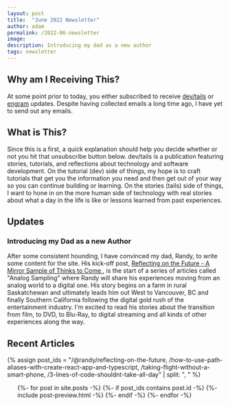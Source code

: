 ```yaml
---
layout: post
title:  "June 2022 Newsletter"
author: adam
permalink: /2022-06-newsletter
image: 
description: Introducing my dad as a new author
tags: newsletter
---
```


## Why am I Receiving This?

At some point prior to today, you either subscribed to receive [dev/tails](https://devtails.xyz) or [engram](https://engramhq.xyz) updates. Despite having collected emails a long time ago, I have yet to send out any emails.

## What is This?

Since this is a first, a quick explanation should help you decide whether or not you hit that unsubscribe button below.  dev/tails is a publication featuring stories, tutorials, and reflections about technology and software development.  On the tutorial (dev) side of things, my hope is to craft tutorials that get you the information you need and then get out of your way so you can continue building or learning. On the stories (tails) side of things, I want to hone in on the more human side of technology with real stories about what a day in the life is like or lessons learned from past experiences.

## Updates

### Introducing my Dad as a new Author

After some consistent hounding, I have convinced my dad, Randy, to write some content for the site.  His kick-off post, [Reflecting on the Future - A Mirror Sample of Thinks to Come
](https://devtails.xyz/@randy/reflecting-on-the-future), is the start of a series of articles called "Analog Sampling" where Randy will share his experiences moving from an analog world to a digital one.  His story begins on a farm in rural Saskatchewan and ultimately leads him out West to Vancouver, BC and finally Southern California following the digital gold rush of the entertainment industry.  I'm excited to read his stories about the transition from film, to DVD, to Blu-Ray, to digital streaming and all kinds of other experiences along the way.

## Recent Articles

{% assign post_ids = "/@randy/reflecting-on-the-future, /how-to-use-path-aliases-with-create-react-app-and-typescript, /taking-flight-without-a-smart-phone, /3-lines-of-code-shouldnt-take-all-day" | split: ", " %}
<ul class="post-list">
  {%- for post in site.posts -%}
    {%- if post_ids contains post.id -%}
      {%- include post-preview.html -%}
    {%- endif -%}
  {%- endfor -%}
</ul>